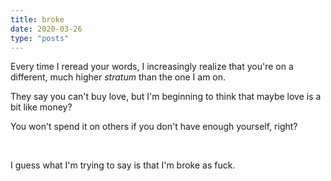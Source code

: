 ```yaml
---
title: broke
date: 2020-03-26
type: "posts"
---
```


Every time I reread your words, I increasingly realize that you're on a different, much higher _stratum_ than the one I am on.

They say you can't buy love, but I'm beginning to think that maybe love is a bit like money?

You won't spend it on others if you don't have enough yourself, right?

<br/>


I guess what I'm trying to say is that I'm broke as fuck.
